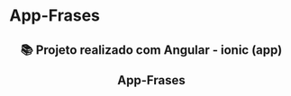 # App-Frases

<h2 align="center"> 
  📚 Projeto realizado com Angular - ionic (app)
  <p>App-Frases</p>
</h2>
